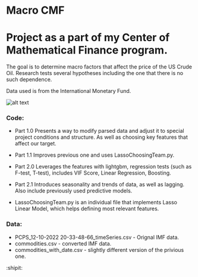 # Macro CMF

# Project as a part of my Center of Mathematical Finance program.

The goal is to determine macro factors that affect the price of the US Crude Oil. 
Research tests several hypotheses including the one that there is no such dependence.  

Data used is from the International Monetary Fund.


![alt text](https://acyhk.com/images/products/products-commodities-banner-image.jpg)



### Code:
- Part 1.0 Presents a way to modify parsed data and adjust it to special project conditions and structure. As well as choosing key features that affect our target.

- Part 1.1 Improves previous one and uses LassoChoosingTeam.py.

- Part 2.0 Leverages the features with lightgbm, regression tests (such as F-test, T-test), includes VIF Score, Linear Regression, Boosting.

- Part 2.1 Introduces seasonality and trends of data, as well as lagging. Also include previously used predictive models.

- LassoChoosingTeam.py is an individual file that implements Lasso Linear Model, which helps defining most relevant features.


### Data:
- PCPS_12-10-2022 20-33-48-66_timeSeries.csv - Orignal IMF data.
- commodities.csv - converted IMF data.
- commodities_with_date.csv - slightly different version of the privious one.


:shipit:
